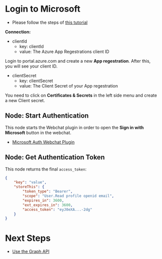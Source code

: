 # Login to Microsoft

- Please follow the steps of [this tutorial](../login/login.md)

**Connection:**

- clientId
    - key: clientId
    - value: The Azure App Regestrations client ID

Login to portal.azure.com and create a new **App regestration**. After this, you will see your client ID.

- clientSecret
    - key: clientSecret
    - value: The Client Secret of your App regestration

You need to click on **Certificates & Secrets** in the left side menu and create a new Client secret.

## Node: Start Authentication

This node starts the Webchat plugin in order to open the **Sign in with Microsoft** button in the webchat.

- [Microsoft Auth Webchat Plugin](../login/webchat-plugin/README.md)

## Node: Get Authentication Token

This node returns the final `access_token`: 
```json
{
    "key": "value",
    "storeThis": {
        "token_type": "Bearer",
        "scope": "User.Read profile openid email",
        "expires_in": 3600,
        "ext_expires_in": 3600,
        "access_token": "eyJ0eXA...-2dg"
    }
}
```

# Next Steps

- [Use the Graph API](./graph-api.md)